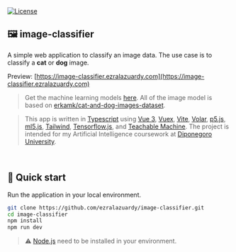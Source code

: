 <a href="https://github.com/ezralazuardy/image-classifier/blob/master/LICENSE">
  <img src="https://img.shields.io/github/license/ezralazuardy/heimdall" alt="License" target="_blank" rel="noopener noreferrer">
</a>

## 🖼️ image-classifier

A simple web application to classify an image data. The use case is to classify a **cat** or **dog** image.

Preview: [https://image-classifier.ezralazuardy.com](https://image-classifier.ezralazuardy.com)

> Get the machine learning models [here](https://teachablemachine.withgoogle.com/models/iDck0-wxs). All of the image model is based on [erkamk/cat-and-dog-images-dataset](https://www.kaggle.com/datasets/erkamk/cat-and-dog-images-dataset).

> This app is written in [Typescript](https://www.typescriptlang.org) using [Vue 3](https://vuejs.org), [Vuex](https://vuex.vuejs.org), [Vite](https://vitejs.dev), [Volar](https://github.com/johnsoncodehk/volar), [p5.js](https://p5js.org), [ml5.js](https://ml5js.org), [Tailwind](https://tailwindcss.com), [Tensorflow.js](https://www.tensorflow.org/js), and [Teachable Machine](https://teachablemachine.withgoogle.com). The project is intended for my Artificial Intelligence coursework at [Diponegoro University](https://ft.undip.ac.id/en/site).

<br/>

## 🚀 Quick start

Run the application in your local environment.

```bash
git clone https://github.com/ezralazuardy/image-classifier.git
cd image-classifier
npm install
npm run dev
```

> ⚠️ [Node.js](https://nodejs.org) need to be installed in your environment.

